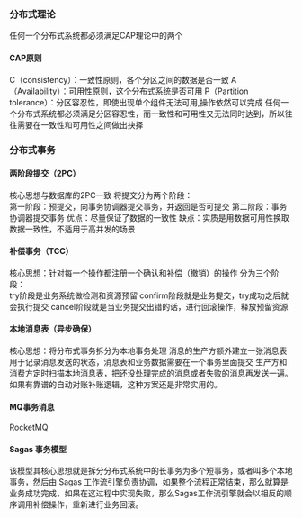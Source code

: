### 分布式理论
任何一个分布式系统都必须满足CAP理论中的两个  
#### CAP原则
C（consistency）：一致性原则，各个分区之间的数据是否一致
A（Availability）：可用性原则，这个分布式系统是否可用
P（Partition tolerance）：分区容忍性，即使出现单个组件无法可用,操作依然可以完成
任何一个分布式系统都必须满足分区容忍性，而一致性和可用性又无法同时达到，所以往往需要在一致性和可用性之间做出抉择

### 分布式事务
#### 两阶段提交（2PC）
核心思想与数据库的2PC一致
将提交分为两个阶段：  
第一阶段：预提交，向事务协调器提交事务，并返回是否可提交
第二阶段：事务协调器提交事务
优点：尽量保证了数据的一致性
缺点：实质是用数据可用性换取数据一致性，不适用于高并发的场景

#### 补偿事务（TCC）
核心思想：针对每一个操作都注册一个确认和补偿（撤销）的操作
分为三个阶段：  
try阶段是业务系统做检测和资源预留
confirm阶段就是业务提交，try成功之后就会执行提交
cancel阶段就是当业务提交出错的话，进行回滚操作，释放预留资源

#### 本地消息表（异步确保）
核心思想：将分布式事务拆分为本地事务处理
消息的生产方额外建立一张消息表用于记录消息发送的状态，消息表和业务数据需要在一个事务里面提交
生产方和消费方定时扫描本地消息表，把还没处理完成的消息或者失败的消息再发送一遍。如果有靠谱的自动对账补账逻辑，这种方案还是非常实用的。

#### MQ事务消息
RocketMQ

#### Sagas 事务模型
该模型其核心思想就是拆分分布式系统中的长事务为多个短事务，或者叫多个本地事务，然后由 Sagas 工作流引擎负责协调，如果整个流程正常结束，那么就算是业务成功完成，如果在这过程中实现失败，那么Sagas工作流引擎就会以相反的顺序调用补偿操作，重新进行业务回滚。

